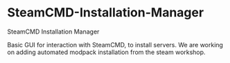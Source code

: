 # SteamCMD-Installation-Manager
SteamCMD Installation Manager

Basic GUI for interaction with SteamCMD, to install servers. We are working on adding automated modpack installation from the steam workshop.
